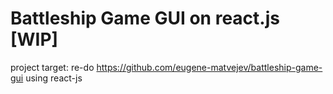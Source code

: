 # Battleship Game GUI on react.js [WIP]

project target: re-do https://github.com/eugene-matvejev/battleship-game-gui using react-js
